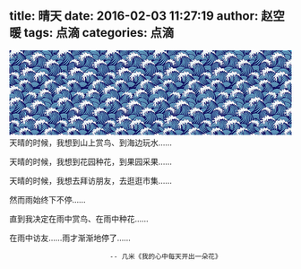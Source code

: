 title: 晴天
date: 2016-02-03 11:27:19
author: 赵空暖
tags: 点滴
categories: 点滴
---
![direction](/image/direction.png)
天晴的时候，我想到山上赏鸟、到海边玩水……

天晴的时候，我想到花园种花，到果园采果……

天晴的时候，我想去拜访朋友，去逛逛市集……

然而雨始终下不停……

直到我决定在雨中赏鸟、在雨中种花……

在雨中访友……雨才渐渐地停了……

							 -- 几米《我的心中每天开出一朵花》